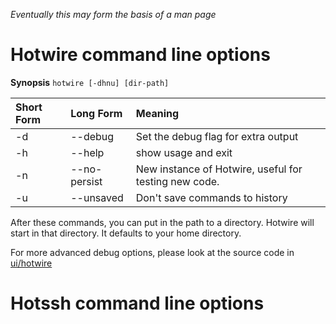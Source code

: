 _Eventually this may form the basis of a man page_

# Hotwire command line options #

**Synopsis** ` hotwire [-dhnu] [dir-path] `

| Short Form | Long Form | Meaning |
|:-----------|:----------|:--------|
| -d | --debug | Set the debug flag for extra output |
| -h | --help | show usage and exit |
| -n | --no-persist | New instance of Hotwire, useful for testing new code. |
| -u | --unsaved | Don't save commands to history |

After these commands, you can put in the path to a directory.  Hotwire will start in that directory.  It defaults to your home directory.

For more advanced debug options, please look at the source code in [ui/hotwire](http://code.google.com/p/hotwire-shell/source/browse/trunk/ui/hotwire)

# Hotssh command line options #
